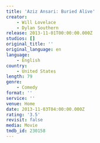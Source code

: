 ```yaml
---
title: 'Aziz Ansari: Buried Alive'
creator:
    - Will Lovelace
    - Dylan Southern
release: 2013-11-01T00:00:00.000Z
studios: []
original_title: ''
original_language: en
language:
    - English
country:
    - United States
length: 79
genre:
    - Comedy
format: ''
service: ''
venue: Home
date: 2013-11-03T04:00:00.000Z
rating: '3.5'
revisit: false
media: Movie
tmdb_id: 230158
---
```



